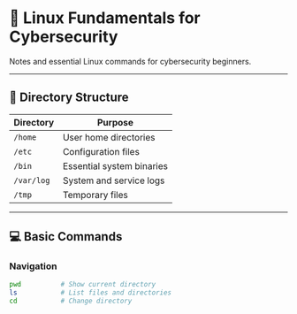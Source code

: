 # 🐧 Linux Fundamentals for Cybersecurity

Notes and essential Linux commands for cybersecurity beginners.

---

## 📁 Directory Structure

| Directory     | Purpose                          |
|---------------|----------------------------------|
| `/home`       | User home directories            |
| `/etc`        | Configuration files              |
| `/bin`        | Essential system binaries        |
| `/var/log`    | System and service logs          |
| `/tmp`        | Temporary files                  |

---

## 💻 Basic Commands

### Navigation
```bash
pwd          # Show current directory
ls           # List files and directories
cd           # Change directory


